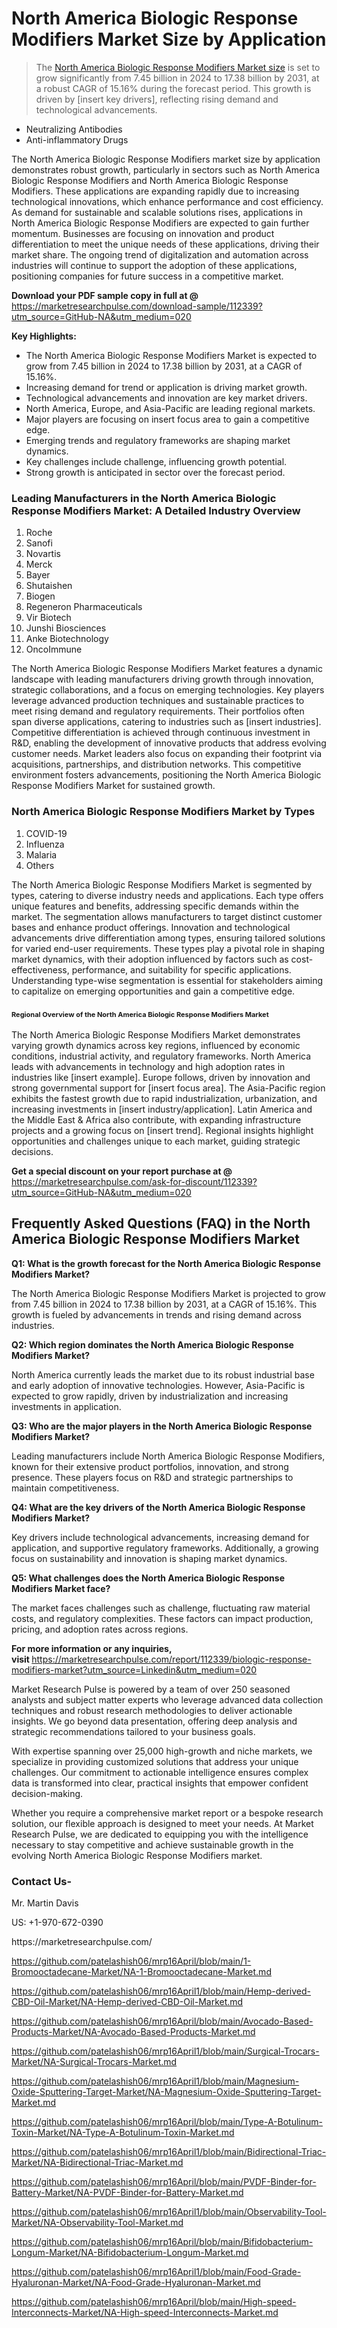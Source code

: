 <h1>North America Biologic Response Modifiers Market&nbsp;Size by Application</h1><blockquote><p>The <a href="https://marketresearchpulse.com/download-sample/112339?utm_source=GitHub-NA&amp;utm_medium=020">North America Biologic Response Modifiers Market size</a> is set to grow significantly from 7.45 billion in 2024 to 17.38 billion by 2031, at a robust CAGR of 15.16% during the forecast period. This growth is driven by [insert key drivers], reflecting rising demand and technological advancements.</p></blockquote><ul><li>Neutralizing Antibodies<li> Anti-inflammatory Drugs</li></ul><p>The North America Biologic Response Modifiers market size by application demonstrates robust growth, particularly in sectors such as North America Biologic Response Modifiers and North America Biologic Response Modifiers. These applications are expanding rapidly due to increasing technological innovations, which enhance performance and cost efficiency. As demand for sustainable and scalable solutions rises, applications in North America Biologic Response Modifiers are expected to gain further momentum. Businesses are focusing on innovation and product differentiation to meet the unique needs of these applications, driving their market share. The ongoing trend of digitalization and automation across industries will continue to support the adoption of these applications, positioning companies for future success in a competitive market.</p><p><strong>Download your PDF sample copy in full at @ </strong><a href="https://marketresearchpulse.com/download-sample/112339?utm_source=GitHub-NA&amp;utm_medium=020">https://marketresearchpulse.com/download-sample/112339?utm_source=GitHub-NA&amp;utm_medium=020</a></p><p><strong>Key Highlights: </strong></p><ul><li>The North America Biologic Response Modifiers Market is expected to grow from 7.45 billion in 2024 to 17.38 billion by 2031, at a CAGR of 15.16%.</li><li>Increasing demand for trend or application is driving market growth.</li><li>Technological advancements and innovation are key market drivers.</li><li>North America, Europe, and Asia-Pacific are leading regional markets.</li><li>Major players are focusing on insert focus area to gain a competitive edge.</li><li>Emerging trends and regulatory frameworks are shaping market dynamics.</li><li>Key challenges include challenge, influencing growth potential.</li><li>Strong growth is anticipated in sector over the forecast period.</li></ul><h3>Leading Manufacturers in the North America Biologic Response Modifiers Market: A Detailed Industry Overview</h3><ol><li>Roche</li><li>Sanofi</li><li>Novartis</li><li>Merck</li><li>Bayer</li><li>Shutaishen</li><li>Biogen</li><li>Regeneron Pharmaceuticals</li><li>Vir Biotech</li><li>Junshi Biosciences</li><li>Anke Biotechnology</li><li>OncoImmune</li></ol><div class="flex max-w-full flex-col flex-grow"><div class="min-h-8 text-message flex w-full flex-col items-end gap-2 whitespace-normal break-words [.text-message+&amp;]:mt-5" dir="auto" data-message-author-role="assistant" data-message-id="fd8432e4-4910-450d-b182-61b7bfb0a01f" data-message-model-slug="gpt-4o"><div class="flex w-full flex-col gap-1 empty:hidden first:pt-[3px]"><div class="markdown prose w-full break-words dark:prose-invert light"><p>The North America Biologic Response Modifiers Market features a dynamic landscape with leading manufacturers driving growth through innovation, strategic collaborations, and a focus on emerging technologies. Key players leverage advanced production techniques and sustainable practices to meet rising demand and regulatory requirements. Their portfolios often span diverse applications, catering to industries such as [insert industries]. Competitive differentiation is achieved through continuous investment in R&amp;D, enabling the development of innovative products that address evolving customer needs. Market leaders also focus on expanding their footprint via acquisitions, partnerships, and distribution networks. This competitive environment fosters advancements, positioning the North America Biologic Response Modifiers Market for sustained growth.</p></div></div></div></div><h3>North America Biologic Response Modifiers Market by Types</h3><ol><li>COVID-19<li> Influenza<li> Malaria<li> Others</li></ol><div class="flex max-w-full flex-col flex-grow"><div class="min-h-8 text-message flex w-full flex-col items-end gap-2 whitespace-normal break-words [.text-message+&amp;]:mt-5" dir="auto" data-message-author-role="assistant" data-message-id="084470be-0bb7-4664-bddf-5156b4f41249" data-message-model-slug="gpt-4o-mini"><div class="flex w-full flex-col gap-1 empty:hidden first:pt-[3px]"><div class="markdown prose w-full break-words dark:prose-invert light"><p>The North America Biologic Response Modifiers Market is segmented by types, catering to diverse industry needs and applications. Each type offers unique features and benefits, addressing specific demands within the market. The segmentation allows manufacturers to target distinct customer bases and enhance product offerings. Innovation and technological advancements drive differentiation among types, ensuring tailored solutions for varied end-user requirements. These types play a pivotal role in shaping market dynamics, with their adoption influenced by factors such as cost-effectiveness, performance, and suitability for specific applications. Understanding type-wise segmentation is essential for stakeholders aiming to capitalize on emerging opportunities and gain a competitive edge.</p></div></div></div></div><h3><span style="font-size: 11px;">Regional Overview of the North America Biologic Response Modifiers Market</span></h3><div class="flex max-w-full flex-col flex-grow"><div class="min-h-8 text-message flex w-full flex-col items-end gap-2 whitespace-normal break-words [.text-message+&amp;]:mt-5" dir="auto" data-message-author-role="assistant" data-message-id="e9038762-ce64-4e30-91c9-9bd413514231" data-message-model-slug="gpt-4o-mini"><div class="flex w-full flex-col gap-1 empty:hidden first:pt-[3px]"><div class="markdown prose w-full break-words dark:prose-invert light"><p>The North America Biologic Response Modifiers Market demonstrates varying growth dynamics across key regions, influenced by economic conditions, industrial activity, and regulatory frameworks. North America leads with advancements in technology and high adoption rates in industries like [insert example]. Europe follows, driven by innovation and strong governmental support for [insert focus area]. The Asia-Pacific region exhibits the fastest growth due to rapid industrialization, urbanization, and increasing investments in [insert industry/application]. Latin America and the Middle East &amp; Africa also contribute, with expanding infrastructure projects and a growing focus on [insert trend]. Regional insights highlight opportunities and challenges unique to each market, guiding strategic decisions.</p></div></div></div></div><p><strong>Get a special discount on your report purchase at @ </strong><a href="https://marketresearchpulse.com/ask-for-discount/112339?utm_source=GitHub-NA&amp;utm_medium=020">https://marketresearchpulse.com/ask-for-discount/112339?utm_source=GitHub-NA&amp;utm_medium=020</a></p><h2>Frequently Asked Questions (FAQ) in the North America Biologic Response Modifiers Market</h2><p><strong>Q1: What is the growth forecast for the North America Biologic Response Modifiers Market?</strong></p><p>The North America Biologic Response Modifiers Market is projected to grow from 7.45 billion in 2024 to 17.38 billion by 2031, at a CAGR of 15.16%. This growth is fueled by advancements in trends and rising demand across industries.</p><p><strong>Q2: Which region dominates the North America Biologic Response Modifiers Market?</strong></p><p>North America currently leads the market due to its robust industrial base and early adoption of innovative technologies. However, Asia-Pacific is expected to grow rapidly, driven by industrialization and increasing investments in application.</p><p><strong>Q3: Who are the major players in the North America Biologic Response Modifiers Market?</strong></p><p>Leading manufacturers include North America Biologic Response Modifiers, known for their extensive product portfolios, innovation, and strong presence. These players focus on R&amp;D and strategic partnerships to maintain competitiveness.</p><p><strong>Q4: What are the key drivers of the North America Biologic Response Modifiers Market?</strong></p><p>Key drivers include technological advancements, increasing demand for application, and supportive regulatory frameworks. Additionally, a growing focus on sustainability and innovation is shaping market dynamics.</p><p><strong>Q5: What challenges does the North America Biologic Response Modifiers Market face?</strong></p><p>The market faces challenges such as challenge, fluctuating raw material costs, and regulatory complexities. These factors can impact production, pricing, and adoption rates across regions.</p><p><strong>For more information or any inquiries, visit&nbsp;</strong><a href="https://marketresearchpulse.com/report/112339/biologic-response-modifiers-market?utm_source=Linkedin&utm_medium=020">https://marketresearchpulse.com/report/112339/biologic-response-modifiers-market?utm_source=Linkedin&utm_medium=020</a></p><p>Market Research Pulse is powered by a team of over 250 seasoned analysts and subject matter experts who leverage advanced data collection techniques and robust research methodologies to deliver actionable insights. We go beyond data presentation, offering deep analysis and strategic recommendations tailored to your business goals.</p><p>With expertise spanning over 25,000 high-growth and niche markets, we specialize in providing customized solutions that address your unique challenges. Our commitment to actionable intelligence ensures complex data is transformed into clear, practical insights that empower confident decision-making.</p><p>Whether you require a comprehensive market report or a bespoke research solution, our flexible approach is designed to meet your needs. At Market Research Pulse, we are dedicated to equipping you with the intelligence necessary to stay competitive and achieve sustainable growth in the evolving North America Biologic Response Modifiers market.</p><h3><strong>Contact Us-</strong></h3><p>Mr. Martin Davis</p><p>US: +1-970-672-0390</p><p>https://marketresearchpulse.com/</p><p><a href="https://github.com/patelashish06/mrp16April/blob/main/1-Bromooctadecane-Market/NA-1-Bromooctadecane-Market.md">https://github.com/patelashish06/mrp16April/blob/main/1-Bromooctadecane-Market/NA-1-Bromooctadecane-Market.md</a></p><p><a href="https://github.com/patelashish06/mrp16April1/blob/main/Hemp-derived-CBD-Oil-Market/NA-Hemp-derived-CBD-Oil-Market.md">https://github.com/patelashish06/mrp16April1/blob/main/Hemp-derived-CBD-Oil-Market/NA-Hemp-derived-CBD-Oil-Market.md</a></p><p><a href="https://github.com/patelashish06/mrp16April/blob/main/Avocado-Based-Products-Market/NA-Avocado-Based-Products-Market.md">https://github.com/patelashish06/mrp16April/blob/main/Avocado-Based-Products-Market/NA-Avocado-Based-Products-Market.md</a></p><p><a href="https://github.com/patelashish06/mrp16April1/blob/main/Surgical-Trocars-Market/NA-Surgical-Trocars-Market.md">https://github.com/patelashish06/mrp16April1/blob/main/Surgical-Trocars-Market/NA-Surgical-Trocars-Market.md</a></p><p><a href="https://github.com/patelashish06/mrp16April1/blob/main/Magnesium-Oxide-Sputtering-Target-Market/NA-Magnesium-Oxide-Sputtering-Target-Market.md">https://github.com/patelashish06/mrp16April1/blob/main/Magnesium-Oxide-Sputtering-Target-Market/NA-Magnesium-Oxide-Sputtering-Target-Market.md</a></p><p><a href="https://github.com/patelashish06/mrp16April/blob/main/Type-A-Botulinum-Toxin-Market/NA-Type-A-Botulinum-Toxin-Market.md">https://github.com/patelashish06/mrp16April/blob/main/Type-A-Botulinum-Toxin-Market/NA-Type-A-Botulinum-Toxin-Market.md</a></p><p><a href="https://github.com/patelashish06/mrp16April1/blob/main/Bidirectional-Triac-Market/NA-Bidirectional-Triac-Market.md">https://github.com/patelashish06/mrp16April1/blob/main/Bidirectional-Triac-Market/NA-Bidirectional-Triac-Market.md</a></p><p><a href="https://github.com/patelashish06/mrp16April/blob/main/PVDF-Binder-for-Battery-Market/NA-PVDF-Binder-for-Battery-Market.md">https://github.com/patelashish06/mrp16April/blob/main/PVDF-Binder-for-Battery-Market/NA-PVDF-Binder-for-Battery-Market.md</a></p><p><a href="https://github.com/patelashish06/mrp16April1/blob/main/Observability-Tool-Market/NA-Observability-Tool-Market.md">https://github.com/patelashish06/mrp16April1/blob/main/Observability-Tool-Market/NA-Observability-Tool-Market.md</a></p><p><a href="https://github.com/patelashish06/mrp16April/blob/main/Bifidobacterium-Longum-Market/NA-Bifidobacterium-Longum-Market.md">https://github.com/patelashish06/mrp16April/blob/main/Bifidobacterium-Longum-Market/NA-Bifidobacterium-Longum-Market.md</a></p><p><a href="https://github.com/patelashish06/mrp16April1/blob/main/Food-Grade-Hyaluronan-Market/NA-Food-Grade-Hyaluronan-Market.md">https://github.com/patelashish06/mrp16April1/blob/main/Food-Grade-Hyaluronan-Market/NA-Food-Grade-Hyaluronan-Market.md</a></p><p><a href="https://github.com/patelashish06/mrp16April/blob/main/High-speed-Interconnects-Market/NA-High-speed-Interconnects-Market.md">https://github.com/patelashish06/mrp16April/blob/main/High-speed-Interconnects-Market/NA-High-speed-Interconnects-Market.md</a></p>